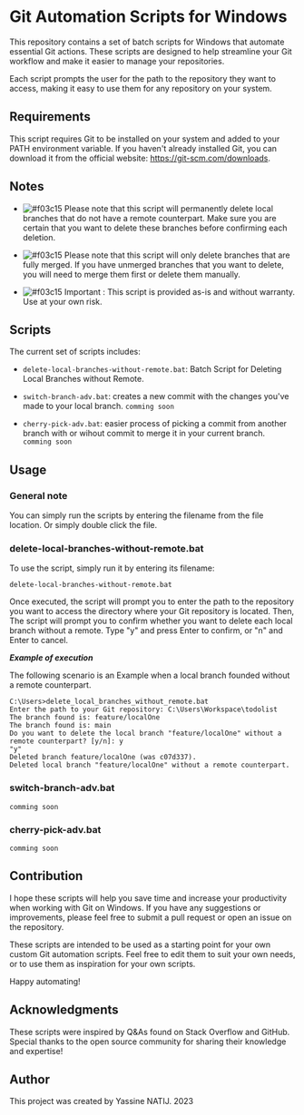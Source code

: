 # Git Automation Scripts for Windows

This repository contains a set of batch scripts for Windows that automate essential Git actions. These scripts are designed to help streamline your Git workflow and make it easier to manage your repositories.

Each script prompts the user for the path to the repository they want to access, making it easy to use them for any repository on your system.

## Requirements

This script requires Git to be installed on your system and added to your PATH environment variable. If you haven't already installed Git, you can download it from the official website: https://git-scm.com/downloads.

## Notes

-   ![#f03c15](https://placehold.co/15x15/f03c15/f03c15.png) Please note that this script will permanently delete local branches that do not have a remote counterpart. Make sure you are certain that you want to delete these branches before confirming each deletion.
    
-   ![#f03c15](https://placehold.co/15x15/f03c15/f03c15.png) Please note that this script will only delete branches that are fully merged. If you have unmerged branches that you want to delete, you will need to merge them first or delete them manually.
    
-   ![#f03c15](https://placehold.co/15x15/f03c15/f03c15.png) Important : This script is provided as-is and without warranty. Use at your own risk.

## Scripts

The current set of scripts includes:

- `delete-local-branches-without-remote.bat`: Batch Script for Deleting Local Branches without Remote.

- `switch-branch-adv.bat`: creates a new commit with the changes you've made to your local branch. `comming soon`

- `cherry-pick-adv.bat`: easier process of picking a commit from another branch with or wihout commit to merge it in your current branch. `comming soon`

## Usage

### General note
You can simply run the scripts by entering the filename from the file location. Or simply double click the file.

### delete-local-branches-without-remote.bat
To use the script, simply run it by entering its filename:

    delete-local-branches-without-remote.bat

Once executed, the script will prompt you to enter the path to the repository you want to access the directory where your Git repository is located. Then,
The script will prompt you to confirm whether you want to delete each local branch without a remote. Type "y" and press Enter to confirm, or "n" and Enter to cancel.

***Example of execution***

The following scenario is an Example when a local branch founded without a remote counterpart.
```
C:\Users>delete_local_branches_without_remote.bat
Enter the path to your Git repository: C:\Users\Workspace\todolist
The branch found is: feature/localOne
The branch found is: main
Do you want to delete the local branch "feature/localOne" without a remote counterpart? [y/n]: y
"y"
Deleted branch feature/localOne (was c07d337).
Deleted local branch "feature/localOne" without a remote counterpart.
```
### switch-branch-adv.bat

`comming soon`

### cherry-pick-adv.bat

`comming soon`

## Contribution

I hope these scripts will help you save time and increase your productivity when working with Git on Windows. If you have any suggestions or improvements, please feel free to submit a pull request or open an issue on the repository.

These scripts are intended to be used as a starting point for your own custom Git automation scripts. Feel free to edit them to suit your own needs, or to use them as inspiration for your own scripts.

Happy automating!

## Acknowledgments

These scripts were inspired by Q&As found on Stack Overflow and GitHub. Special thanks to the open source community for sharing their knowledge and expertise!

## Author

This project was created by Yassine NATIJ. 
2023
